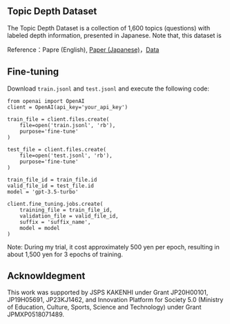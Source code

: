 ## Topic Depth Dataset
The Topic Depth Dataset is a collection of 1,600 topics (questions) with labeled depth information, presented in Japanese.
Note that, this dataset is 

Reference：Papre (English), [Paper (Japanese)](https://www.anlp.jp/proceedings/annual_meeting/2024/pdf_dir/B11-5.pdf)，[Data](https://github.com/IshiguroLab/TopicDepthDataset/tree/main/data)

## Fine-tuning
Download `train.jsonl` and `test.jsonl` and execute the following code:

```
from openai import OpenAI
client = OpenAI(api_key='your_api_key')

train_file = client.files.create(
    file=open('train.jsonl', 'rb'),
    purpose='fine-tune'
)

test_file = client.files.create(
    file=open('test.jsonl', 'rb'),
    purpose='fine-tune'
)

train_file_id = train_file.id
valid_file_id = test_file.id
model = 'gpt-3.5-turbo'

client.fine_tuning.jobs.create(
    training_file = train_file_id,
    validation_file = valid_file_id,
    suffix = 'suffix_name',
    model = model
)
```
Note: During my trial, it cost approximately 500 yen per epoch, resulting in about 1,500 yen for 3 epochs of training.

## Acknowldegment
This work was supported by JSPS KAKENHI under Grant JP20H00101, JP19H05691, JP23KJ1462, and Innovation Platform for Society 5.0 (Ministry of Education, Culture, Sports, Science and Technology) under Grant JPMXP0518071489.
